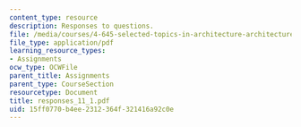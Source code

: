 ```yaml
---
content_type: resource
description: Responses to questions.
file: /media/courses/4-645-selected-topics-in-architecture-architecture-from-1750-to-the-present-fall-2004/15ff0770b4ee2312364f321416a92c0e_responses_11_1.pdf
file_type: application/pdf
learning_resource_types:
- Assignments
ocw_type: OCWFile
parent_title: Assignments
parent_type: CourseSection
resourcetype: Document
title: responses_11_1.pdf
uid: 15ff0770-b4ee-2312-364f-321416a92c0e
---
```

